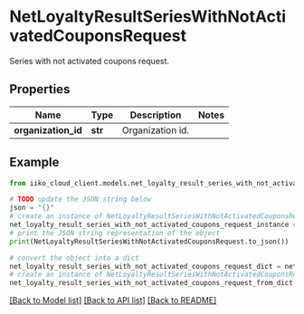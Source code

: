 # NetLoyaltyResultSeriesWithNotActivatedCouponsRequest

Series with not activated coupons request.

## Properties

Name | Type | Description | Notes
------------ | ------------- | ------------- | -------------
**organization_id** | **str** | Organization id. | 

## Example

```python
from iiko_cloud_client.models.net_loyalty_result_series_with_not_activated_coupons_request import NetLoyaltyResultSeriesWithNotActivatedCouponsRequest

# TODO update the JSON string below
json = "{}"
# create an instance of NetLoyaltyResultSeriesWithNotActivatedCouponsRequest from a JSON string
net_loyalty_result_series_with_not_activated_coupons_request_instance = NetLoyaltyResultSeriesWithNotActivatedCouponsRequest.from_json(json)
# print the JSON string representation of the object
print(NetLoyaltyResultSeriesWithNotActivatedCouponsRequest.to_json())

# convert the object into a dict
net_loyalty_result_series_with_not_activated_coupons_request_dict = net_loyalty_result_series_with_not_activated_coupons_request_instance.to_dict()
# create an instance of NetLoyaltyResultSeriesWithNotActivatedCouponsRequest from a dict
net_loyalty_result_series_with_not_activated_coupons_request_from_dict = NetLoyaltyResultSeriesWithNotActivatedCouponsRequest.from_dict(net_loyalty_result_series_with_not_activated_coupons_request_dict)
```
[[Back to Model list]](../README.md#documentation-for-models) [[Back to API list]](../README.md#documentation-for-api-endpoints) [[Back to README]](../README.md)


